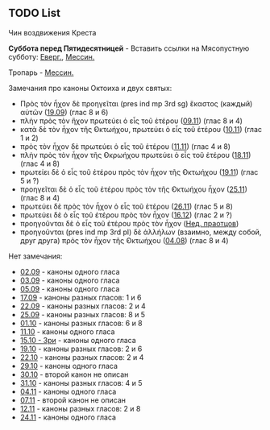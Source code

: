 
## TODO List

Чин воздвижения Креста

**Суббота перед Пятидесятницей** - Вставить ссылки на Мясопустную субботу:
[Еверг.](13_moving_cycle/B_14_EUR_week7.ru.md#Суббота-перед-Пятидесятницей), 
[Мессин.](13_moving_cycle/B_14_MES_week7.ru.md#Суббота-перед-Пятидесятницей)

Тропарь - [Мессин.](11_november/04_MES.ru.md)


Замечания про каноны Октоиха и двух святых:
- Πρὸς τὸν ἦχον δὲ προηγεῖται (pres ind mp 3rd sg) ἕκαστος (каждый) αὐτῶν ([19.09](09_september/19_EUR.ru.md)) (глас 8 и 6)
- πλὴν πρὸς τὸν ἣχον πρωτεύει ὁ εἷς τοῦ ἑτέρου ([09.11](11_november/09_EUR.ru.md)) (глас 8 и 4)
- κατὰ δὲ τὸν ἦχον τῆς ̓Οκτωήχου, πρωτεύει ὁ εἷς τοῦ ἑτέρου ([10.11](11_november/10_EUR.ru.md)) (глас 1 и 2)
- πρὸς τὸν ἦχον δὲ πρωτεύει ὁ εἷς τοῦ ἑτέρου ([11.11](11_november/11_EUR.ru.md)) (глас 4 и 8)
- πλὴν πρὸς τὸν ἦχον τῆς ̓Οκρωήχου πρωτεύει ὁ εἷς τοῦ ἑτέρου ([18.11](11_november/18_EUR.ru.md)) (глас 4 и 8)
- πρωτείει δὲ ὁ εἷς τοῦ ἐτέρου πρὸς τὸν ἦχον τῆς ̓Οκτωήχου ([19.11](11_november/19_EUR.ru.md)) (глас 5 и ?)
- προηγεῖται δὲ ὁ εἷς τοῦ ἐτέρου πρὸς τὸν τῆς ̓Οκτωήχου ἦχον ([25.11](11_november/25_EUR.ru.md)) (глас 8 и 4)
- πρωτεύει δὲ πρὸς τὸν ἦχον ὁ εἷς τοῦ ἑτέρου ([26.11](11_november/26_EUR.ru.md)) (глас 5 и 8)
- πρωτεύει δὲ ὁ εἷς τοῦ ἐτέρου πρὸς τὸν ἧχον ([16.12](12_december/16_EUR.ru.md)) (глас 2 и ?)
- προηγοῦνται δὲ ὁ εἷς τοῦ ἐτέρου πρὸς τὸν ἦχον ([Нед. праотцов](12_december/16_X_EUR_propatoron.ru.md))
- προηγοῦνται (pres ind mp 3rd pl) δὲ ἀλλήλων (взаимно, между собой, друг друга) πρὸς τὸν ἦχον τῆς ̓Οκτωήχου ([04.08](08_august/04_EUR.ru.md)) (глас 8 и 4)

Нет замечания:
- [02.09](09_september/02_EUR.ru.md) - каноны одного гласа
- [03.09](09_september/03_EUR.ru.md) - каноны одного гласа
- [05.09](09_september/05_EUR.ru.md) - каноны одного гласа
- [17.09](09_september/17_EUR.ru.md) - каноны разных гласов: 1 и 6
- [22.09](09_september/22_EUR.ru.md) - каноны разных гласов: 2 и 4
- [25.09](09_september/25_EUR.ru.md) - каноны разных гласов: 8 и 5
- [01.10](10_october/01_EUR.ru.md) - каноны разных гласов: 6 и 8
- [11.10](10_october/11_EUR.ru.md) - каноны одного гласа
- [15.10 - Зри](10_october/15_EUR.ru.md) - каноны одного гласа
- [19.10](10_october/19_EUR.ru.md) - каноны разных гласов: 2 и 6
- [22.10](10_october/22_EUR.ru.md) - каноны разных гласов: 2 и 4
- [29.10](10_october/29_EUR.ru.md) - каноны одного гласа
- [30.10](10_october/30_EUR.ru.md) - второй канон не описан
- [31.10](10_october/31_EUR.ru.md) - каноны разных гласов: 4 и 5
- [04.11](11_november/04_EUR.ru.md) - каноны одного гласа
- [07.11](11_november/07_EUR.ru.md) - второй канон не описан
- [12.11](11_november/12_EUR.ru.md) - каноны разных гласов: 2 и 8
- [24.11](11_november/24_EUR.ru.md) - каноны одного гласа
